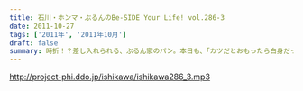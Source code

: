 ```yaml
---
title: 石川・ホンマ・ぶるんのBe-SIDE Your Life! vol.286-3
date: 2011-10-27
tags: ['2011年', '2011年10月']
draft: false
summary: 時折！？差し入れられる、ぶるん家のパン。本日も、「カツだとおもったら白身だった！パン」など美味しくいただきました。ツナパンも美味でした。三田の「クロワッサン」情報が入手できるのはビーサイだけだぞ～～NAMAE
---
```


http://project-phi.ddo.jp/ishikawa/ishikawa286_3.mp3
